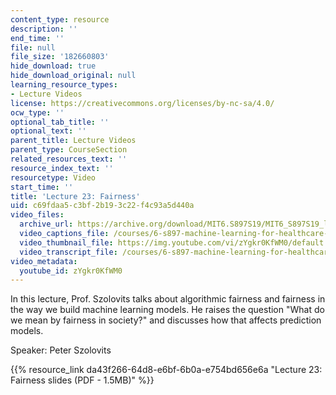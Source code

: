 ```yaml
---
content_type: resource
description: ''
end_time: ''
file: null
file_size: '182660803'
hide_download: true
hide_download_original: null
learning_resource_types:
- Lecture Videos
license: https://creativecommons.org/licenses/by-nc-sa/4.0/
ocw_type: ''
optional_tab_title: ''
optional_text: ''
parent_title: Lecture Videos
parent_type: CourseSection
related_resources_text: ''
resource_index_text: ''
resourcetype: Video
start_time: ''
title: 'Lecture 23: Fairness'
uid: c69fdaa5-c3bf-2b19-3c22-f4c93a5d440a
video_files:
  archive_url: https://archive.org/download/MIT6.S897S19/MIT6_S897S19_lec23_300k.mp4
  video_captions_file: /courses/6-s897-machine-learning-for-healthcare-spring-2019/3e6c145d0a895bb1b94b5707df5efa6d_zYgkr0KfWM0.vtt
  video_thumbnail_file: https://img.youtube.com/vi/zYgkr0KfWM0/default.jpg
  video_transcript_file: /courses/6-s897-machine-learning-for-healthcare-spring-2019/c11b0e773e9513f4b508dc7687aa69d5_zYgkr0KfWM0.pdf
video_metadata:
  youtube_id: zYgkr0KfWM0
---
```


In this lecture, Prof. Szolovits talks about algorithmic fairness and fairness in the way we build machine learning models. He raises the question "What do we mean by fairness in society?" and discusses how that affects prediction models.

Speaker: Peter Szolovits

{{% resource_link da43f266-64d8-e6bf-6b0a-e754bd656e6a "Lecture 23: Fairness slides (PDF - 1.5MB)" %}}


